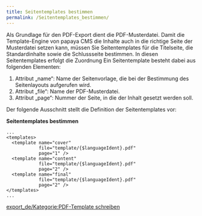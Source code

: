 ```yaml
---
title: Seitentemplates bestimmen
permalink: /Seitentemplates_bestimmen/
---
```


Als Grundlage für den PDF-Export dient die PDF-Musterdatei. Damit die Template-Engine von papaya CMS die Inhalte auch in die richtige Seite der Musterdatei setzen kann, müssen Sie Seitentemplates für die Titelseite, die Standardinhalte sowie die Schlussseite bestimmen. In diesen Seitentemplates erfolgt die Zuordnung Ein Seitentemplate besteht dabei aus folgenden Elementen:

1.  Attribut „name“: Name der Seitenvorlage, die bei der Bestimmung des Seitenlayouts aufgerufen wird.
2.  Attribut „file“: Name der PDF-Musterdatei.
3.  Attribut „page“: Nummer der Seite, in die der Inhalt gesetzt werden soll.

Der folgende Ausschnitt stellt die Definition der Seitentemplates vor:

**Seitentemplates bestimmen**

~~~~ {.xml}
...
<templates>
  <template name="cover"
            file="template/{$languageIdent}.pdf"
            page="1" />
  <template name="content"
            file="template/{$languageIdent}.pdf"
            page="2" />
  <template name="final"
            file="template/{$languageIdent}.pdf"
            page="2" />
</templates>
...
~~~~

[export_de/Kategorie:PDF-Template schreiben](export_de/Kategorie:PDF-Template_schreiben )